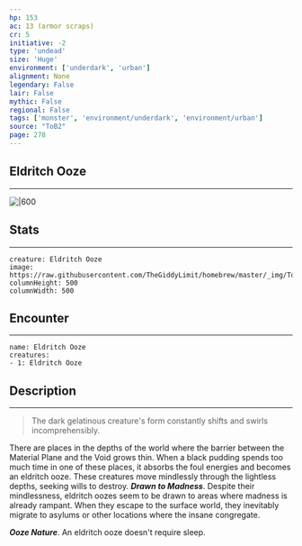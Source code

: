 ```yaml
---
hp: 153
ac: 13 (armor scraps)
cr: 5
initiative: -2
type: 'undead'    
size: 'Huge'
environment: ['underdark', 'urban']
alignment: None
legendary: False
lair: False
mythic: False
regional: False
tags: ['monster', 'environment/underdark', 'environment/urban']
source: "ToB2"
page: 278
---
```


## Eldritch Ooze
---

![|600](https://raw.githubusercontent.com/TheGiddyLimit/homebrew/master/_img/ToB2/creature/Eldritch%20Ooze.webp)

## Stats
---

```statblock
creature: Eldritch Ooze
image: https://raw.githubusercontent.com/TheGiddyLimit/homebrew/master/_img/ToB2/creature/token/Eldritch%20Ooze%20%28Token%29.png
columnHeight: 500
columnWidth: 500
```

## Encounter
---

```encounter-table
name: Eldritch Ooze
creatures:
- 1: Eldritch Ooze
```

## Description
---
>The dark gelatinous creature's form constantly shifts and swirls incomprehensibly.

There are places in the depths of the world where the barrier between the Material Plane and the Void grows thin. When a black pudding spends too much time in one of these places, it absorbs the foul energies and becomes an eldritch ooze. These creatures move mindlessly through the lightless depths, seeking wills to destroy.
**_Drawn to Madness_**. Despite their mindlessness, eldritch oozes seem to be drawn to areas where madness is already rampant. When they escape to the surface world, they inevitably migrate to asylums or other locations where the insane congregate.

**_Ooze Nature_**. An eldritch ooze doesn't require sleep.






